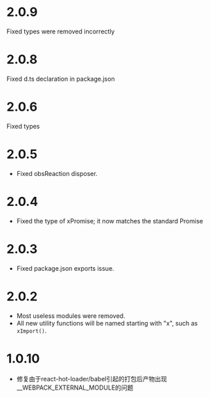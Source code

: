 # 2.0.9
Fixed types were removed incorrectly

# 2.0.8
Fixed d.ts declaration in package.json
# 2.0.6
Fixed types
# 2.0.5
* Fixed obsReaction disposer.
# 2.0.4
* Fixed the type of xPromise; it now matches the standard Promise
# 2.0.3
* Fixed package.json exports issue.
# 2.0.2
* Most useless modules were removed.
* All new utility functions will be named starting with "x", such as `xImport()`.

# 1.0.10
- 修复由于react-hot-loader/babel引起的打包后产物出现__WEBPACK_EXTERNAL_MODULE的问题
